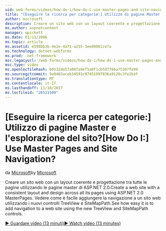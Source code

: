 ```yaml
---
uid: web-forms/videos/how-do-i/how-do-i-use-master-pages-and-site-navigation
title: "[Eseguire la ricerca per categorie:] Utilizzo di pagine Master e l'esplorazione del sito? | Microsoft Docs"
author: microsoft
description: Creare un sito web con un layout coerente e progettazione tra tutte le pagine utilizzando le pagine master di ASP.NET 2.0. Vedere come è facile aggiungere la navigazione a un sito web...
ms.author: aspnetcontent
manager: wpickett
ms.date: 01/11/2006
ms.topic: article
ms.assetid: e598bb3b-4e2e-4a71-a255-3ee89061ce7a
ms.technology: dotnet-webforms
ms.prod: .net-framework
msc.legacyurl: /web-forms/videos/how-do-i/how-do-i-use-master-pages-and-site-navigation
msc.type: video
ms.openlocfilehash: b9532de57a06fa9ef5a0f1cb5d7f66a75307fe99
ms.sourcegitcommit: 9a9483aceb34591c97451997036a9120c3fe2baf
ms.translationtype: MT
ms.contentlocale: it-IT
ms.lasthandoff: 11/10/2017
ms.locfileid: "26521500"
---
```

<a name="how-do-i-use-master-pages-and-site-navigation"></a><span data-ttu-id="dab8d-105">[Eseguire la ricerca per categorie:] Utilizzo di pagine Master e l'esplorazione del sito?</span><span class="sxs-lookup"><span data-stu-id="dab8d-105">[How Do I:] Use Master Pages and Site Navigation?</span></span>
====================
<span data-ttu-id="dab8d-106">da [Microsoft](https://github.com/microsoft)</span><span class="sxs-lookup"><span data-stu-id="dab8d-106">by [Microsoft](https://github.com/microsoft)</span></span>

<span data-ttu-id="dab8d-107">Creare un sito web con un layout coerente e progettazione tra tutte le pagine utilizzando le pagine master di ASP.NET 2.0.</span><span class="sxs-lookup"><span data-stu-id="dab8d-107">Create a web site with a consistent layout and design across all its pages using ASP.NET 2.0 MasterPages.</span></span> <span data-ttu-id="dab8d-108">Vedere come è facile aggiungere la navigazione a un sito web utilizzando i nuovi controlli TreeView e SiteMapPath.</span><span class="sxs-lookup"><span data-stu-id="dab8d-108">See how easy it is to add navigation to a web site using the new TreeView and SiteMapPath controls.</span></span>

[<span data-ttu-id="dab8d-109">&#9654; Guardare video (13 minuti)</span><span class="sxs-lookup"><span data-stu-id="dab8d-109">&#9654; Watch video (13 minutes)</span></span>](https://channel9.msdn.com/Blogs/ASP-NET-Site-Videos/how-do-i-use-master-pages-and-site-navigation)
